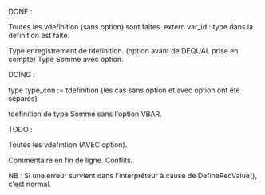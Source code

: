 DONE :

Toutes les vdefinition (sans option) sont faites.
extern var_id : type dans la definition est faite.

Type enregistrement de tdefinition. (option avant de DEQUAL prise en compte)
Type Somme avec option.


DOING : 

type type_con := tdefinition (les cas sans option et avec option ont été séparés)

tdefinition de type Somme sans l'option VBAR.


TODO : 

Toutes les vdefintion (AVEC option).

Commentaire en fin de ligne.
Conflits.


NB : Si une erreur survient dans l'interpréteur à cause de DefineRecValue(),  
c'est normal.
